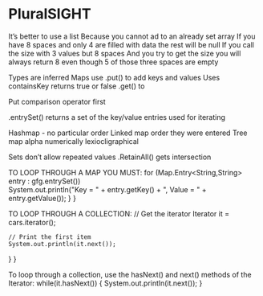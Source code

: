 # PluralSIGHT


It’s better to use a list
Because you cannot ad to an already set array
If you have 8 spaces and only 4 are filled with data the rest will be null
If you call the size with 3 values but 8 spaces
And you try to get the size you will always return 8 even though 5 of those three spaces are empty


Types are inferred
Maps use .put() to add keys and values
Uses containsKey returns true or false
.get() to

Put comparison operator first


.entrySet() returns a set of the key/value entries used for iterating

Hashmap - no particular order
Linked map order they were entered
Tree map alpha numerically lexiocligraphical


Sets don’t allow repeated values
.RetainAll() gets intersection


TO LOOP THROUGH A MAP YOU MUST:
 for (Map.Entry<String,String> entry : gfg.entrySet())  
            System.out.println("Key = " + entry.getKey() + 
                             ", Value = " + entry.getValue()); 
    } 
} 


TO LOOP THROUGH A COLLECTION:
  // Get the iterator
    Iterator<String> it = cars.iterator();

    // Print the first item
    System.out.println(it.next());
  }
}

To loop through a collection, use the hasNext() and next() methods of the Iterator:
while(it.hasNext()) {
  System.out.println(it.next());
}

